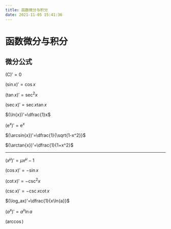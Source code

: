 ```yaml
---
title: 函数微分与积分
date: 2021-11-05 15:41:36
---
```


# 函数微分与积分

## 微分公式

$(\mathrm{C})'=0$

$(\sin{x})'=\cos{x}$

$(\tan{x})'=\sec^2x$

$(\sec{x})'=\sec{x}\tan{x}$

$(\ln{x})'=\dfrac{1}x$

$(\mathrm{e}^x)'=\mathrm{e}^x$

$(\arcsin{x})'=\dfrac{1}{\sqrt{1-x^2}}$

$(\arctan{x})'=\dfrac{1}{1+x^2}$

---

$(x^{\mu})'=\mu{x^\mu-1}$

$(\cos{x})'=-\sin{x}$

$(\cot{x})'=-\csc^2x$

$(\csc{x})'=-\csc{x}\cot{x}$

$(\log_ax)'=\dfrac{1}{x\ln{a}}$

$(a^x)'=a^x\ln{a}$

$(\arccos)$
